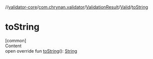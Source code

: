 //[validator-core](../../../../index.md)/[com.chrynan.validator](../../index.md)/[ValidationResult](../index.md)/[Valid](index.md)/[toString](to-string.md)



# toString  
[common]  
Content  
open override fun [toString](to-string.md)(): [String](https://kotlinlang.org/api/latest/jvm/stdlib/kotlin/-string/index.html)  



